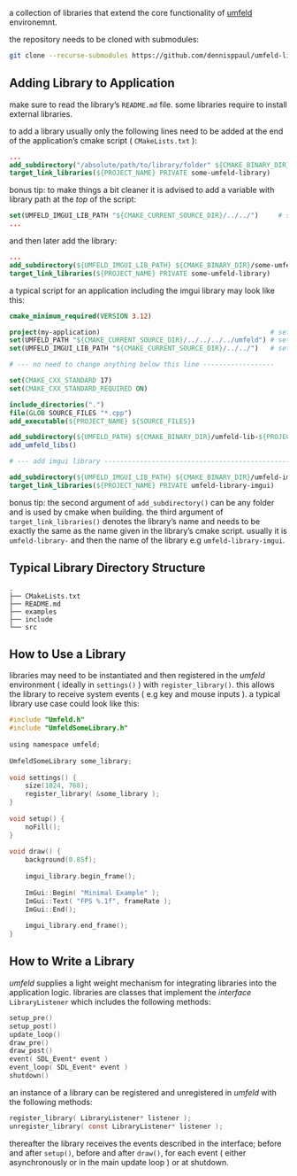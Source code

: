a collection of libraries that extend the core functionality of [umfeld](https://github.com/dennisppaul/umfeld) environemnt.

the repository needs to be cloned with submodules:

```sh
git clone --recurse-submodules https://github.com/dennisppaul/umfeld-libraries.git
```

## Adding Library to Application

make sure to read the library’s `README.md` file. some libraries require to install external libraries.

to add a library usually only the following lines need to be added at the end of the application’s cmake script ( `CMakeLists.txt` ):

```cmake
...
add_subdirectory("/absolute/path/to/library/folder" ${CMAKE_BINARY_DIR}/some-umfeld-library-${PROJECT_NAME})
target_link_libraries(${PROJECT_NAME} PRIVATE some-umfeld-library)
```

bonus tip: to make things a bit cleaner it is advised to add a variable with library path at the *top* of the script:

```cmake
set(UMFELD_IMGUI_LIB_PATH "${CMAKE_CURRENT_SOURCE_DIR}/../../")     # set path to umfeld imgui library
...
```

and then later add the library:

```cmake
...
add_subdirectory(${UMFELD_IMGUI_LIB_PATH} ${CMAKE_BINARY_DIR}/some-umfeld-library-${PROJECT_NAME})
target_link_libraries(${PROJECT_NAME} PRIVATE some-umfeld-library)
```

a typical script for an application including the imgui library may look like this:

```cmake
cmake_minimum_required(VERSION 3.12)

project(my-application)                                           # set application name
set(UMFELD_PATH "${CMAKE_CURRENT_SOURCE_DIR}/../../../../umfeld") # set path to umfeld library
set(UMFELD_IMGUI_LIB_PATH "${CMAKE_CURRENT_SOURCE_DIR}/../../")   # set path to umfeld imgui library

# --- no need to change anything below this line ------------------

set(CMAKE_CXX_STANDARD 17)
set(CMAKE_CXX_STANDARD_REQUIRED ON)

include_directories(".")
file(GLOB SOURCE_FILES "*.cpp")
add_executable(${PROJECT_NAME} ${SOURCE_FILES})

add_subdirectory(${UMFELD_PATH} ${CMAKE_BINARY_DIR}/umfeld-lib-${PROJECT_NAME})
add_umfeld_libs()

# --- add imgui library -------------------------------------------------------

add_subdirectory(${UMFELD_IMGUI_LIB_PATH} ${CMAKE_BINARY_DIR}/umfeld-imgui-${PROJECT_NAME})
target_link_libraries(${PROJECT_NAME} PRIVATE umfeld-library-imgui)
```

bonus tip: the second argument of `add_subdirectory()` can be any folder and is used by cmake when building. the third argument of `target_link_libraries()` denotes the library’s name and needs to be exactly the same as the name given in the library’s cmake script. usually it is `umfeld-library-` and then the name of the library e.g `umfeld-library-imgui`.

## Typical Library Directory Structure

```
.
├── CMakeLists.txt
├── README.md
├── examples
├── include
└── src
```

## How to Use a Library

libraries may need to be instantiated and then registered in the *umfeld* environment ( ideally in `settings()` ) with `register_library()`. this allows the library to receive system events ( e.g key and mouse inputs ). a typical library use case could look like this:

```c
#include "Umfeld.h"  
#include "UmfeldSomeLibrary.h"  
  
using namespace umfeld;  
  
UmfeldSomeLibrary some_library;  
  
void settings() {  
    size(1024, 768);  
    register_library( &some_library );  
}  
  
void setup() {  
    noFill();  
}  
  
void draw() {  
    background(0.85f);  
  
    imgui_library.begin_frame();  
  
    ImGui::Begin( "Minimal Example" );  
    ImGui::Text( "FPS %.1f", frameRate );  
    ImGui::End();  
  
    imgui_library.end_frame();  
}
```

## How to Write a Library

*umfeld* supplies a light weight mechanism for integrating libraries into the application logic. libraries are classes that implement the *interface* `LibraryListener` which includes the following methods:

```c
setup_pre()                  
setup_post()
update_loop()
draw_pre()                   
draw_post()                  
event( SDL_Event* event )
event_loop( SDL_Event* event )
shutdown()
```

an instance of a library can be registered and unregistered in *umfeld* with the following methods:

```c
register_library( LibraryListener* listener );
unregister_library( const LibraryListener* listener );
```

thereafter the library receives the events described in the interface; before and after `setup()`, before and after `draw()`, for each event ( either asynchronously or in the main update loop ) or at shutdown.
